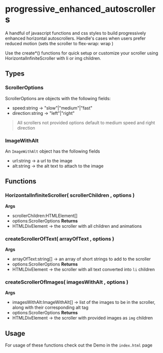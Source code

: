 # progressive_enhanced_autoscrollers
A handful of javascript functions and css styles to build progressively enhanced horizontal autoscrollers. Handle's cases when users prefer reduced motion (sets the scroller to flex-wrap: wrap )

Use the create*() functions for quick setup or customize your scroller using HorizontalInfiniteScroller with li or img children. 


## Types
### ScrollerOptions 
ScrollerOptions are objects with the following fields:
* speed:string -> "slow"|"medium"|"fast"
* direction:string -> "left"|"right"
> All scrollers not provided options default to medium speed and right direction

### ImageWithAlt
An `ImageWithAlt` object has the following fields
* url:string -> a url to the image
* alt:string -> the alt text to attach to the image

## Functions
### HorizontalInfiniteScroller( scrollerChildren , options )
**Args**
* scrollerChildren:HTMLElement[]
* options:ScrollerOptions
**Returns**
* HTMLDivElement -> the scroller with all children and animations


### createScrollerOfText( arrayOfText , options )
**Args**
* arrayOfText:string[] -> an array of short strings to add to the scroller
* options:ScrollerOptions
**Returns**
* HTMLDivElement -> the scroller with all text converted into `li` children

### createScrollerOfImages( imagesWithAlt , options )
**Args**
* imagesWithAlt:ImageWithAlt[] -> list of the images to be in the scroller, along with their corresponding alt tag
* options:ScrollerOptions
**Returns**
* HTMLDivElement -> the scroller with provided images as `img` children


## Usage 
For usage of these functions check out the Demo in the `index.html` page
